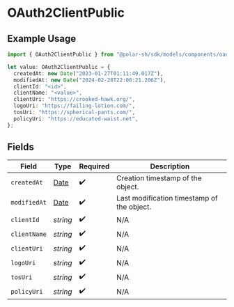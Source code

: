 # OAuth2ClientPublic

## Example Usage

```typescript
import { OAuth2ClientPublic } from "@polar-sh/sdk/models/components/oauth2clientpublic.js";

let value: OAuth2ClientPublic = {
  createdAt: new Date("2023-01-27T01:11:49.017Z"),
  modifiedAt: new Date("2024-02-28T22:00:21.206Z"),
  clientId: "<id>",
  clientName: "<value>",
  clientUri: "https://crooked-hawk.org/",
  logoUri: "https://failing-lotion.com/",
  tosUri: "https://spherical-pants.com/",
  policyUri: "https://educated-waist.net",
};
```

## Fields

| Field                                                                                         | Type                                                                                          | Required                                                                                      | Description                                                                                   |
| --------------------------------------------------------------------------------------------- | --------------------------------------------------------------------------------------------- | --------------------------------------------------------------------------------------------- | --------------------------------------------------------------------------------------------- |
| `createdAt`                                                                                   | [Date](https://developer.mozilla.org/en-US/docs/Web/JavaScript/Reference/Global_Objects/Date) | :heavy_check_mark:                                                                            | Creation timestamp of the object.                                                             |
| `modifiedAt`                                                                                  | [Date](https://developer.mozilla.org/en-US/docs/Web/JavaScript/Reference/Global_Objects/Date) | :heavy_check_mark:                                                                            | Last modification timestamp of the object.                                                    |
| `clientId`                                                                                    | *string*                                                                                      | :heavy_check_mark:                                                                            | N/A                                                                                           |
| `clientName`                                                                                  | *string*                                                                                      | :heavy_check_mark:                                                                            | N/A                                                                                           |
| `clientUri`                                                                                   | *string*                                                                                      | :heavy_check_mark:                                                                            | N/A                                                                                           |
| `logoUri`                                                                                     | *string*                                                                                      | :heavy_check_mark:                                                                            | N/A                                                                                           |
| `tosUri`                                                                                      | *string*                                                                                      | :heavy_check_mark:                                                                            | N/A                                                                                           |
| `policyUri`                                                                                   | *string*                                                                                      | :heavy_check_mark:                                                                            | N/A                                                                                           |